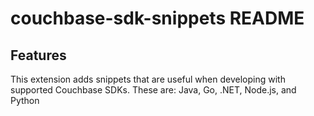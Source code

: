 # couchbase-sdk-snippets README

## Features

This extension adds snippets that are useful when developing with supported Couchbase SDKs. These are: Java, Go, .NET, Node.js, and Python